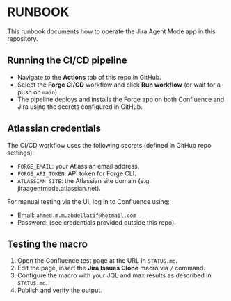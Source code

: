 # RUNBOOK

This runbook documents how to operate the Jira Agent Mode app in this repository.

## Running the CI/CD pipeline

- Navigate to the **Actions** tab of this repo in GitHub.
- Select the **Forge CI/CD** workflow and click **Run workflow** (or wait for a push on `main`).
- The pipeline deploys and installs the Forge app on both Confluence and Jira using the secrets configured in GitHub.

## Atlassian credentials

The CI/CD workflow uses the following secrets (defined in GitHub repo settings):
- `FORGE_EMAIL`: your Atlassian email address.
- `FORGE_API_TOKEN`: API token for Forge CLI.
- `ATLASSIAN_SITE`: the Atlassian site domain (e.g. jiraagentmode.atlassian.net).

For manual testing via the UI, log in to Confluence using:
- Email: `ahmed.m.m.abdellatif@hotmail.com`
- Password: (see credentials provided outside this repo).

## Testing the macro

1. Open the Confluence test page at the URL in `STATUS.md`.
2. Edit the page, insert the **Jira Issues Clone** macro via `/` command.
3. Configure the macro with your JQL and max results as described in `STATUS.md`.
4. Publish and verify the output.
